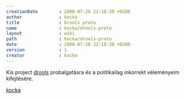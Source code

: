 ```yaml
---
creationDate        : 2008-07-26 22:18:30 +0200 
author              : kocka 
title               : Drools proto 
name                : kocka/drools-proto 
layout              : wiki 
path                : kocka/drools-proto 
date                : 2008-07-26 22:18:30 +0200 
version             : 1 
creator             : kocka 
---
```

Kis project [drools](../drools.html) probalgatásra és a politikailag inkorrekt véleményeim kifejtésére.

[kocka](../kocka.html)
